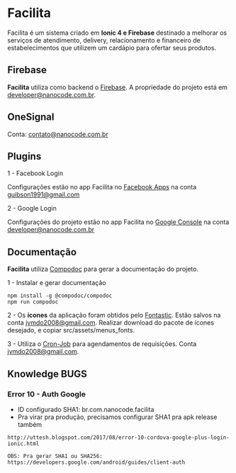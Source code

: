# Facilita

Facilita é um sistema criado em **Ionic 4 e Firebase** destinado a melhorar os serviços de atendimento, delivery, relacionamento e financeiro de estabelecimentos que utilizem um cardápio para ofertar seus produtos.

## Firebase

**Facilita** utiliza como backend o [Firebase](https://console.firebase.google.com/). A propriedade do projeto está em developer@nanocode.com.br.


## OneSignal

Conta: contato@nanocode.com.br

## Plugins

1 - Facebook Login

Configurações estão no app Facilita no [Facebook Apps](https://developers.facebook.com/apps) na conta guibson1991@gmail.com

2 - Google Login

Configurações do projeto estão no app Facilita no [Google Console](https://console.developers.google.com/) na conta developer@nanocode.com.br


## Documentação

**Facilita** utiliza [Compodoc](https://github.com/compodoc/compodoc) para gerar a documentação do projeto.

1 - Instalar e gerar documentação

```
npm install -g @compodoc/compodoc
npm run compodoc
```

2 - Os **ícones** da aplicação foram obtidos pelo [Fontastic](http://fontastic.me/). Estão salvos na conta jvmdo2008@gmail.com.
Realizar download do pacote de ícones desejado, e copiar src/assets/menus_fonts.

3 - Utiliza o [Cron-Job](https://cron-job.org/en/) para agendamentos de requisições. Conta jvmdo2008@gmail.com.


## Knowledge BUGS

### Error 10 - Auth Google

- ID configurado SHA1: br.com.nanocode.facilita
- Pra virar pra produção, precisamos configurar SHA1 pra apk release também

```
http://uttesh.blogspot.com/2017/08/error-10-cordova-google-plus-login-ionic.html

OBS: Pra gerar SHA1 ou SHA256: https://developers.google.com/android/guides/client-auth
```